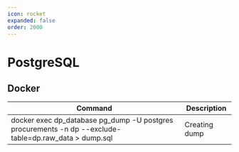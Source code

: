 ```yaml
---
icon: rocket
expanded: false
order: 2000
---
```


# PostgreSQL

## Docker

| Command | Description |
|----------------|----------|
| docker exec dp_database pg_dump -U postgres procurements -n dp --exclude-table=dp.raw_data > dump.sql | Creating dump |
